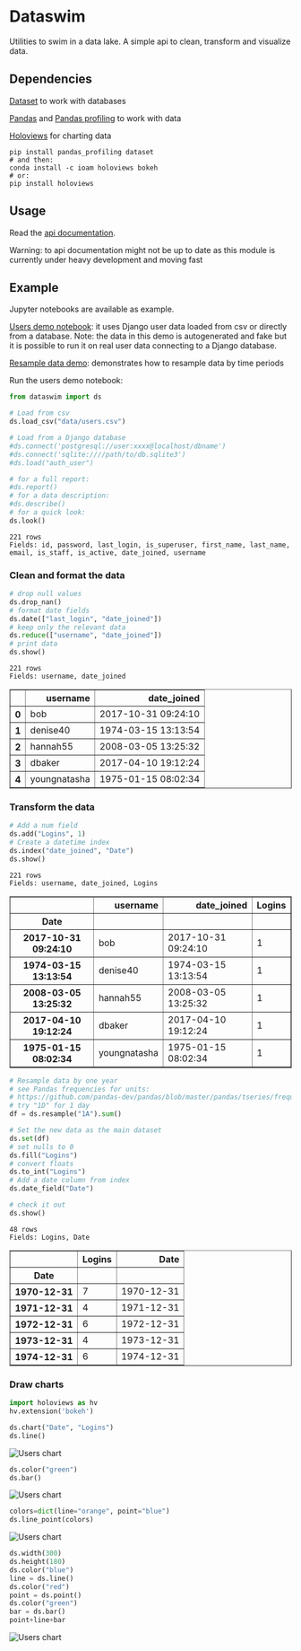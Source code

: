 # Dataswim

Utilities to swim in a data lake. A simple api to clean, transform and visualize data.

## Dependencies

[Dataset](https://dataset.readthedocs.io/en/latest/) to work with databases

[Pandas](https://github.com/pandas-dev/pandas) and 
[Pandas profiling](https://github.com/JosPolfliet/pandas-profiling) to work with data

[Holoviews](http://holoviews.org/) for charting data

   ```
   pip install pandas_profiling dataset
   # and then:
   conda install -c ioam holoviews bokeh
   # or:
   pip install holoviews
   ```

## Usage

Read the [api documentation](http://dataswim.readthedocs.io/en/latest/api.html#database-operations).

Warning: to api documentation might not be up to date as this module is currently under heavy development and
moving fast

## Example

Jupyter notebooks are available as example. 

[Users demo notebook](notebooks/django_users.ipynb): it uses Django user data loaded from csv or directly from a 
database. Note: the data in this demo is autogenerated and fake but it is possible to run it on real user data
connecting to a Django database.

[Resample data demo](notebooks/django_users_resample.ipynb): demonstrates how to resample data by time periods

Run the users demo notebook:

```python
from dataswim import ds

# Load from csv
ds.load_csv("data/users.csv")

# Load from a Django database
#ds.connect('postgresql://user:xxxx@localhost/dbname')
#ds.connect('sqlite:////path/to/db.sqlite3')
#ds.load("auth_user")

# for a full report:
#ds.report()
# for a data description:
#ds.describe()
# for a quick look:
ds.look()
```

    221 rows
    Fields: id, password, last_login, is_superuser, first_name, last_name, email, is_staff, is_active, date_joined, username


### Clean and format the data


```python
# drop null values
ds.drop_nan()
# format date fields
ds.date(["last_login", "date_joined"])
# keep only the relevant data
ds.reduce(["username", "date_joined"])
# print data
ds.show()
```

    221 rows
    Fields: username, date_joined





<div>
<table border="1" class="dataframe">
  <thead>
    <tr style="text-align: right;">
      <th></th>
      <th>username</th>
      <th>date_joined</th>
    </tr>
  </thead>
  <tbody>
    <tr>
      <th>0</th>
      <td>bob</td>
      <td>2017-10-31 09:24:10</td>
    </tr>
    <tr>
      <th>1</th>
      <td>denise40</td>
      <td>1974-03-15 13:13:54</td>
    </tr>
    <tr>
      <th>2</th>
      <td>hannah55</td>
      <td>2008-03-05 13:25:32</td>
    </tr>
    <tr>
      <th>3</th>
      <td>dbaker</td>
      <td>2017-04-10 19:12:24</td>
    </tr>
    <tr>
      <th>4</th>
      <td>youngnatasha</td>
      <td>1975-01-15 08:02:34</td>
    </tr>
  </tbody>
</table>
</div>



### Transform the data


```python
# Add a num field
ds.add("Logins", 1)
# Create a datetime index
ds.index("date_joined", "Date")
ds.show()
```

    221 rows
    Fields: username, date_joined, Logins





<div>
<table border="1" class="dataframe">
  <thead>
    <tr style="text-align: right;">
      <th></th>
      <th>username</th>
      <th>date_joined</th>
      <th>Logins</th>
    </tr>
    <tr>
      <th>Date</th>
      <th></th>
      <th></th>
      <th></th>
    </tr>
  </thead>
  <tbody>
    <tr>
      <th>2017-10-31 09:24:10</th>
      <td>bob</td>
      <td>2017-10-31 09:24:10</td>
      <td>1</td>
    </tr>
    <tr>
      <th>1974-03-15 13:13:54</th>
      <td>denise40</td>
      <td>1974-03-15 13:13:54</td>
      <td>1</td>
    </tr>
    <tr>
      <th>2008-03-05 13:25:32</th>
      <td>hannah55</td>
      <td>2008-03-05 13:25:32</td>
      <td>1</td>
    </tr>
    <tr>
      <th>2017-04-10 19:12:24</th>
      <td>dbaker</td>
      <td>2017-04-10 19:12:24</td>
      <td>1</td>
    </tr>
    <tr>
      <th>1975-01-15 08:02:34</th>
      <td>youngnatasha</td>
      <td>1975-01-15 08:02:34</td>
      <td>1</td>
    </tr>
  </tbody>
</table>
</div>




```python
# Resample data by one year
# see Pandas frequencies for units: 
# https://github.com/pandas-dev/pandas/blob/master/pandas/tseries/frequencies.py#L98
# try "1D" for 1 day
df = ds.resample("1A").sum()
```


```python
# Set the new data as the main dataset
ds.set(df)
# set nulls to 0
ds.fill("Logins")
# convert floats
ds.to_int("Logins")
# Add a date column from index
ds.date_field("Date")
```


```python
# check it out
ds.show()
```

    48 rows
    Fields: Logins, Date





<div>
<table border="1" class="dataframe">
  <thead>
    <tr style="text-align: right;">
      <th></th>
      <th>Logins</th>
      <th>Date</th>
    </tr>
    <tr>
      <th>Date</th>
      <th></th>
      <th></th>
    </tr>
  </thead>
  <tbody>
    <tr>
      <th>1970-12-31</th>
      <td>7</td>
      <td>1970-12-31</td>
    </tr>
    <tr>
      <th>1971-12-31</th>
      <td>4</td>
      <td>1971-12-31</td>
    </tr>
    <tr>
      <th>1972-12-31</th>
      <td>6</td>
      <td>1972-12-31</td>
    </tr>
    <tr>
      <th>1973-12-31</th>
      <td>4</td>
      <td>1973-12-31</td>
    </tr>
    <tr>
      <th>1974-12-31</th>
      <td>6</td>
      <td>1974-12-31</td>
    </tr>
  </tbody>
</table>
</div>



### Draw charts


```python
import holoviews as hv
hv.extension('bokeh')
```

```python
ds.chart("Date", "Logins")
ds.line()
```

![Users chart](https://github.com/synw/dataswim/blob/master/docs/img/line.png)

```python
ds.color("green")
ds.bar()
```

![Users chart](https://github.com/synw/dataswim/blob/master/docs/img/bar.png)

```python
colors=dict(line="orange", point="blue")
ds.line_point(colors)
```

![Users chart](https://github.com/synw/dataswim/blob/master/docs/img/line_point.png)

```python
ds.width(300)
ds.height(180)
ds.color("blue")
line = ds.line()
ds.color("red")
point = ds.point()
ds.color("green")
bar = ds.bar()
point+line+bar
```

![Users chart](https://github.com/synw/dataswim/blob/master/docs/img/multi.png)

